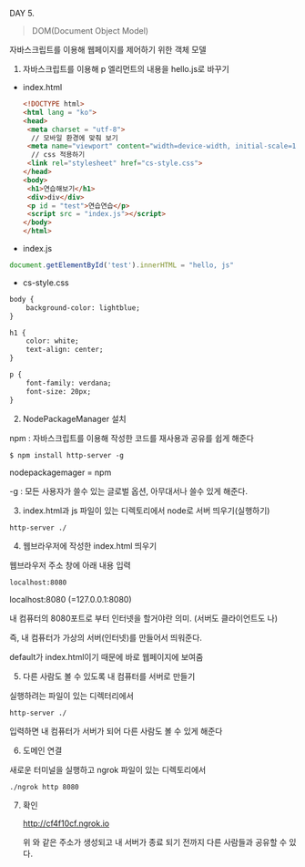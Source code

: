 DAY 5.

> DOM(Document Object Model)

자바스크립트를 이용해 웹페이지를 제어하기 위한 객체 모델



1. 자바스크립트를 이용해 p 엘리먼트의 내용을 hello.js로 바꾸기

- index.html

  ```html
  <!DOCTYPE html>
  <html lang = "ko">
  <head>
   <meta charset = "utf-8">
    // 모바일 환경에 맞춰 보기
   <meta name="viewport" content="width=device-width, initial-scale=1.0">
    // css 적용하기
   <link rel="stylesheet" href="cs-style.css">
  </head>
  <body>
   <h1>연습해보기</h1>
   <div>div</div>
   <p id = "test">연습연습</p>
   <script src = "index.js"></script>
  </body>
  </html>
  ```

- index.js

```javascript
document.getElementById('test').innerHTML = "hello, js"
```

- cs-style.css

```html
body {
    background-color: lightblue;
}

h1 {
    color: white;
    text-align: center;
}

p {
    font-family: verdana;
    font-size: 20px;
}
```



2. NodePackageManager 설치

npm : 자바스크립트를 이용해 작성한 코드를 재사용과 공유를 쉽게 해준다

```
$ npm install http-server -g
```

nodepackagemager = npm

-g : 모든 사용자가 쓸수 있는 글로벌 옵션, 아무대서나 쓸수 있게 해준다.



3. index.html과 js 파일이 있는 디렉토리에서 node로 서버 띄우기(실행하기)

```html
http-server ./
```



4. 웹브라우저에 작성한 index.html 띄우기

웹브라우저 주소 창에 아래 내용 입력

```
localhost:8080
```

localhost:8080 (=127.0.0.1:8080)

내 컴퓨터의 8080포트로 부터 인터넷을 할거야란 의미. (서버도 클라이언트도 나)

즉, 내 컴퓨터가 가상의 서버(인터넷)를 만들어서 띄워준다.

default가 index.html이기 때문에 바로 웹페이지에 보여줌



5. 다른 사람도 볼 수 있도록 내 컴퓨터를 서버로 만들기

실행하려는 파일이 있는 디렉터리에서

```
http-server ./
```

입력하면 내 컴퓨터가 서버가 되어 다른 사람도 볼 수 있게 해준다



6. 도메인 연결

새로운 터미널을 실행하고 ngrok 파일이 있는 디렉토리에서

```
./ngrok http 8080
```



7. 확인

   http://cf4f10cf.ngrok.io

   위 와 같은 주소가 생성되고 내 서버가 종료 되기 전까지 다른 사람들과 공유할 수 있다.


